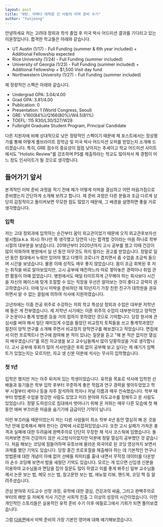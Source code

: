 ```yaml
---
layout: post
title: "0탄. 어쩌다 대학원 간 사람의 미박 준비 수기"
author: "Yunjeong"
---
```


안녕하세요 저는 고려대 정외과 학석 졸업 후 미국 박사 어드미션 결과를 기다리고 있는 이윤정입니다. 합격한 학교들은 아래와 같습니다.

- UT Austin (1/17) - Full Funding (summer & 6th year included) + Additional Fellowship expected
- Rice University (1/24) - Full Funding (summer included)
- University of Georgia (1/23) - Full Funding (summer included) + Additional Fellowship + $1,500 Visit day fund
- Northwestern University (1/27) - Full Funding (summer included)

제 정량적인 스펙은 아래와 같습니다. 

- Undergrad GPA: 3.04/4.00
- Grad GPA: 3.81/4.00
- Publication: 0
- Presentation: 1 (World Congress, Seoul)
- GRE: V160(84%)/Q166(80%)/W4.5(81%)
- TOEFL: 115 R30/L30/S27/W28
- Fulbright Graduate Student Program, Principal Candidate

다른 지원자에 비해 상대적으로 낮은 정량적인 스펙이기 때문에 제 포스트에서는 정성평가를 통해 어떻게 풀브라이트 장학금 및 미국 박사 어드미션 오퍼를 받았는지 소개해 드리겠습니다. 특히, GRE 점수의 중요성이 점점 낮아지는 추세이고 학교 어드미션 사이트에서도 "Holistic Review"를 강조하며 PS를 제출하라는 학교도 많아져서 제 경험이 어느 정도 인사이트가 될 것으로 생각합니다. 

## 들어가기 앞서

본격적인 미박 준비 과정을 적기 전에 제가 어떻게 미박을 결심하고 어떤 마음가짐으로 준비했는지 간단하게 소개해 보려고 합니다. 제 준비 과정은 다른 분들과 조금 다르게 상당히 감정적이고 돌이켜보면 무모한 점도 많았기 때문에, 그 배경을 설명하면 좋을 거로 생각했습니다. 

### 입학

저는 고대 정외과에 입학하는 순간부터 꿈이 외교관이었기 때문에 오직 외교관후보자선발시험(a.k.a. 외시) 하나만 쭉 생각했고 당연히 나는 합격할 것이라는 마음 하나로 학부 시절의 대부분을 보냈습니다. 2018년부터 2020년까지 고시 공부를 했고 이때 건강이 많이 악화하여 병원에서 일 년 동안 아무것도 하지 말라는 권고를 받았습니다. 정말로 일 년 동안 침대에서 누워만 있어야 했고 다행히 코로나가 겹치면서 줌 수업을 조금씩 들으며 시간을 보냈습니다. 물론 이때 성적도 매우 좋지 않았습니다. 몸이 조금 회복된 후 저는 취직을 바로 알아보았지만, 고시 공부에 매진하느라 따로 쌓아놓은 경력이나 취업 관련 활동이 아예 없었습니다. 병원에서도 매일 타이트하게 근무해야 하는 회사보다 시간을 자신의 페이스에 맞게 조절할 수 있는 직장을 우선은 알아보는 것이 좋다고 강력히 권고하였습니다. 이때 당시 미박을 준비하던 제 10년지기 가장 친한 친구가 대학원을 권유하면서 알 수 없는 끌림에 의하여 석사에 지원하였습니다.

고년차에는 이중 전공 위주로 수강하는 저희 학교 특성상 정외과 수업은 대부분 저학년에 들은 게 전부였습니다. 제 저학년 시기에는 이론 위주의 수업이 대부분이었고 양적연구 논문이나 통계 방법론 등을 거의 접하지 못하였던 것으로 기억합니다. 당장 원서에 관심사를 써야 해서 일단 재미있게 수업을 들었던 비교정치 토픽들을 쓰고 통계학과였던 절친이 양적 연구를 소개해 주면서 비교정치 양적연구를 해보겠다고 적었습니다. 면접에서 이런 프로젝트나 연구에 참여해 본 적이 있냐는 질문을 듣고 "해 본 적은 없지만 열심히 배우겠습니다"를 외친 자교생을 보고 교수님들께서 많이 당황하셨을 거로 생각합니다. 고시 공부에 후회가 많아 석사만큼은 후회 없이 공부해 보고 싶다는 제 얘기가 임펙트가 있었는지는 모르지만, 자교 생 신분 덕분에 석사는 무사히 입학했습니다.

### 첫 1년 

입학은 했지만 저는 아주 뒤처져 있는 학생이었습니다. 유학을 목표로 석사에 입학한 선배들과 동기들은 학부 입학 후부터 꾸준하게 좋은 학점과 연구 경력을 쌓아두었었고 학부 시절부터 세미나 등을 자주 참석하여 학자나 저널 이름과 매우 친숙했습니다. 학부 때부터 방법론 수업을 청강한 사람도 있었고 미리 분야와 지도교수를 정해두고 온 사람도 있었습니다. 정말 도피성으로 침대에서 벗어나기 위해 온 저와는 매우 다른 모습에 첫 해 동안 애써 부끄러운 마음을 숨기기에 급급이던 기억이 납니다.

이런 부끄러움 때문이었는지 저는 다른 사람들이 최소 학부 4년 동안 열심히 해 온 것을 1년 안에 압축해서 해야 한다는 강박에 사로잡혀있었습니다. 또한 고시 실패가 가져온 충격과 실패에 대한 두려움에 완벽주의로 단단히 무장한 채 석사 코스웍에 임했습니다. 돌이켜보면 전혀 건강하지 않은 사고방식이었지만 덕분에 정말 열심히 공부했던 것 같습니다. 처음 해보는 코딩에 힘들어하며 유튜브에 올라온 외국어로 된 코딩 영상까지 보면서 과제를 했던 기억도 있습니다. 당장 중간 프로포절을 제출해야 하는 데 기본적인 연구나 방법론에 대한 개념이 아예 없어 선배들 피피티를 흉내 내면서 무작정 데이터를 다운받아 손수 코딩해 보면서 밤을 새웠던 기억도 있습니다. 모르는 게 있으면 신입생 신분을 이용하여 교수님들과 면담을 잡아 질문도 많이 하였고 이를 좋게 봐주신 일부 교수님들께서 논문 보는 법, 메모 쓰는 법, 참고문헌 보는 법, 에뉴얼 리뷰, 핸드북, 코딩 책 등 알려주셨습니다. 

관심 분야와 지도교수 선정 과정, 유학에 대한 결심, 건강과의 싸움, 그리고 완벽주의로부터의 해방 등 저에게 석사 기간은 사회적 진출 그 이상의 성장의 시간이었습니다. 이런 개인적인 스토리들은 실용적인 유학 준비 수기 이후 에필로그에서 기회가 되면 풀어보겠습니다. 


그럼 [다음편](https://yunjeongl920.github.io/2024-01-20/1English)에서 미박 준비의 가장 기본인 영어에 대해 얘기해보겠습니다. 







